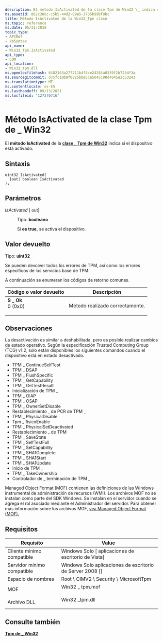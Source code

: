 ```yaml
---
description: El método IsActivated de la clase Tpm de Win32 \_ indica si el dispositivo está activado.
ms.assetid: 862c386c-c5b5-44d2-89a5-3735b99bf8bc
title: Método IsActivated de la Win32_Tpm clase
ms.topic: reference
ms.date: 05/31/2018
topic_type:
- APIRef
- kbSyntax
api_name:
- Win32_Tpm.IsActivated
api_type:
- COM
api_location:
- Win32_tpm.dll
ms.openlocfilehash: 6482163a27f211b4f4ce24284a8339f2b7254f3a
ms.sourcegitcommit: d75fc10b9f0825bbe5ce5045c90d4045e3c53243
ms.translationtype: MT
ms.contentlocale: es-ES
ms.lasthandoff: 09/13/2021
ms.locfileid: "127270716"
---
```

# <a name="isactivated-method-of-the-win32_tpm-class"></a>Método IsActivated de la clase Tpm de \_ Win32

El **método IsActivated** de la [**clase \_ Tpm de Win32**](win32-tpm.md) indica si el dispositivo está activado.

## <a name="syntax"></a>Sintaxis


```mof
uint32 IsActivated(
  [out] boolean IsActivated
);
```



## <a name="parameters"></a>Parámetros

<dl> <dt>

*IsActivated* \[ out\]
</dt> <dd>

Tipo: **booleano**

Si **es true,** se activa el dispositivo.

</dd> </dl>

## <a name="return-value"></a>Valor devuelto

Tipo: **uint32**

Se pueden devolver todos los errores de TPM, así como los errores específicos de los servicios base de TPM.

A continuación se enumeran los códigos de retorno comunes.



| Código o valor devuelto                                                                                                                                 | Descripción                           |
|---------------------------------------------------------------------------------------------------------------------------------------------------|---------------------------------------|
| <dl> <dt>**S \_ Ok**</dt> <dt>0 (0x0)</dt> </dl> | Método realizado correctamente.<br/> |



 

## <a name="remarks"></a>Observaciones

La desactivación es similar a deshabilitada, pero es posible realizar cambios de estado operativo. Según la especificación Trusted Computing Group (TCG) v1.2, solo están disponibles los siguientes comandos cuando el dispositivo está en estado desactivado.

-   TPM \_ ContinueSelfTest
-   TPM \_ DSAP
-   TPM \_ FlushSpecific
-   TPM \_ GetCapability
-   TPM \_ GetTestResult
-   Inicialización de TPM \_
-   TPM \_ OIAP
-   TPM \_ OSAP
-   TPM \_ OwnerSetDisable
-   Restablecimiento \_ de PCR de TPM \_
-   TPM \_ PhysicalDisable
-   Tpm \_ físicoEnable
-   TPM \_ PhysicalSetDeactivated
-   Restablecimiento \_ de TPM
-   TPM \_ SaveState
-   TPM \_ SelfTestFull
-   TPM \_ SetCapability
-   TPM \_ SHA1Complete
-   TPM \_ SHA1Start
-   TPM \_ SHA1Update
-   Inicio de TPM \_
-   TPM \_ TakeOwnership
-   Controlador de \_ terminación de TPM \_

Managed Object Format (MOF) contienen las definiciones de las Windows instrumental de administración de recursos (WMI). Los archivos MOF no se instalan como parte del SDK Windows. Se instalan en el servidor cuando se agrega el rol asociado mediante el Administrador del servidor. Para obtener más información sobre los archivos MOF, [vea Managed Object Format (MOF).](../wmisdk/managed-object-format--mof-.md)

## <a name="requirements"></a>Requisitos



| Requisito | Value |
|-------------------------------------|-------------------------------------------------------------------------------------------|
| Cliente mínimo compatible<br/> | Windows Solo \[ aplicaciones de escritorio de Vista\]<br/>                                            |
| Servidor mínimo compatible<br/> | Windows Solo aplicaciones de escritorio de Server 2008 \[\]<br/>                                      |
| Espacio de nombres<br/>                | Root \\ CIMV2 \\ Security \\ MicrosoftTpm<br/>                                            |
| MOF<br/>                      | <dl> <dt>Win32 \_ tpm.mof</dt> </dl> |
| Archivo DLL<br/>                      | <dl> <dt>Win32 \_tpm.dll</dt> </dl> |



## <a name="see-also"></a>Consulte también

<dl> <dt>

[**Tpm de \_ Win32**](win32-tpm.md)
</dt> </dl>

 

 
